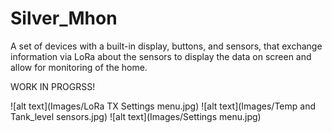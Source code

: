 # Silver_Mhon
A set of devices with a built-in display, buttons, and sensors, that exchange information via LoRa about the sensors to display the data on screen and allow for monitoring of the home.


WORK IN PROGRSS!

![alt text](Images/LoRa TX Settings menu.jpg)
![alt text](Images/Temp and Tank_level sensors.jpg)
![alt text](Images/Settings menu.jpg)

